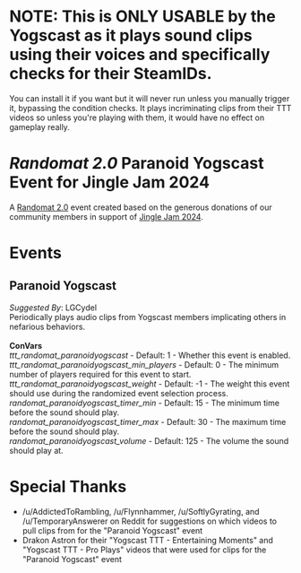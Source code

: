 # NOTE: This is ONLY USABLE by the Yogscast as it plays sound clips using their voices and specifically checks for their SteamIDs.
You can install it if you want but it will never run unless you manually trigger it, bypassing the condition checks. It plays incriminating clips from their TTT videos so unless you're playing with them, it would have no effect on gameplay really.

# _Randomat 2.0_ Paranoid Yogscast Event for Jingle Jam 2024
A [Randomat 2.0](https://github.com/Malivil/TTT-Randomat-20) event created based on the generous donations of our community members in support of [Jingle Jam 2024](https://www.jinglejam.co.uk/).

# Events

## Paranoid Yogscast
_Suggested By_: LGCydel\
Periodically plays audio clips from Yogscast members implicating others in nefarious behaviors.
\
\
**ConVars**
\
_ttt_randomat_paranoidyogscast_ - Default: 1 - Whether this event is enabled.\
_ttt_randomat_paranoidyogscast_min_players_ - Default: 0 - The minimum number of players required for this event to start.\
_ttt_randomat_paranoidyogscast_weight_ - Default: -1 - The weight this event should use during the randomized event selection process.\
_randomat_paranoidyogscast_timer_min_ - Default: 15 - The minimum time before the sound should play.\
_randomat_paranoidyogscast_timer_max_ - Default: 30 - The maximum time before the sound should play.\
_randomat_paranoidyogscast_volume_ - Default: 125 - The volume the sound should play at.

# Special Thanks
- /u/AddictedToRambling, /u/Flynnhammer, /u/SoftlyGyrating, and /u/TemporaryAnswerer on Reddit for suggestions on which videos to pull clips from for the "Paranoid Yogscast" event
- Drakon Astron for their "Yogscast TTT - Entertaining Moments" and "Yogscast TTT - Pro Plays" videos that were used for clips for the "Paranoid Yogscast" event